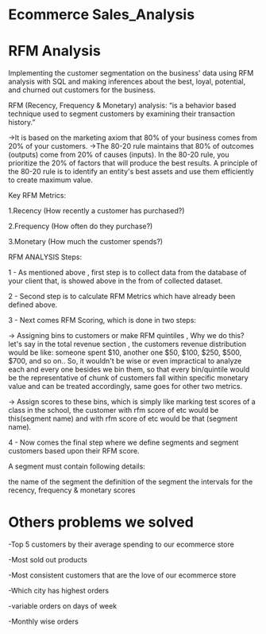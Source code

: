 # Ecommerce Sales_Analysis
# RFM Analysis
Implementing the customer segmentation on the business' data using RFM analysis with SQL and making inferences about the best, loyal, potential, and churned out customers for the business.

RFM (Recency, Frequency & Monetary) analysis: “is a behavior based technique used to segment customers by examining their transaction history.”

->It is based on the marketing axiom that 80% of your business comes from 20% of your customers. ->The 80-20 rule maintains that 80% of outcomes (outputs) come from 20% of causes (inputs). In the 80-20 rule, you prioritize the 20% of factors that will produce the best results. A principle of the 80-20 rule is to identify an entity's best assets and use them efficiently to create maximum value.

Key RFM Metrics:

1.Recency (How recently a customer has purchased?)

2.Frequency (How often do they purchase?)

3.Monetary (How much the customer spends?)


RFM ANALYSIS Steps:

1 - As mentioned above , first step is to collect data from the database of your client that, is showed above in the from of collected dataset.

2 - Second step is to calculate RFM Metrics which have already been defined above. 


3 - Next comes RFM Scoring, which is done in two steps:

-> Assigning bins to customers or make RFM quintiles , Why we do this? let's say in the total revenue section , the customers revenue distribution would be like: someone spent $10, another one $50, $100, $250, $500, $700, and so on.. So, it wouldn't be wise or even impractical to analyze each and every one besides we bin them, so that every bin/quintile would be the representative of chunk of customers fall within specific monetary value and can be treated accordingly, same goes for other two metrics.


-> Assign scores to these bins, which is simply like marking test scores of a class in the school, the customer with rfm score of etc would be this(segment name) and with rfm score of etc would be that (segment name).

4 - Now comes the final step where we define segments and segment customers based upon their RFM score.

A segment must contain following details:

the name of the segment the definition of the segment the intervals for the recency, frequency & monetary scores


# Others problems we solved

-Top 5 customers by their average spending to our ecommerce store

-Most sold out products

-Most consistent customers that are the love of our ecommerce store

-Which city has highest orders

-variable orders on days of week

-Monthly wise orders 
